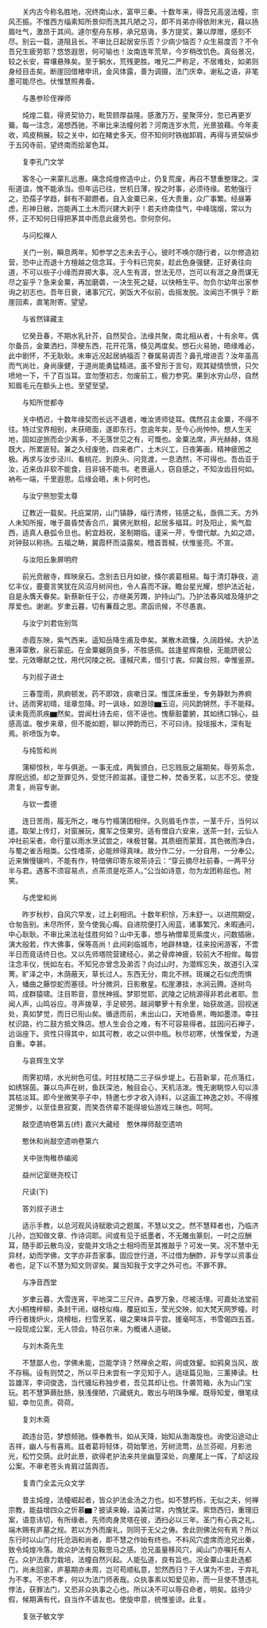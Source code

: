 <!-- { "loadSidebar": true } -->
　　关内古今称名胜地，况终南山水，富甲三秦。十数年来，得吾兄高竖法幢，宗风丕振。不惟西方缁素知所景仰而洗其凡陋之习，即不肖弟亦得依附末光，藉以扬眉吐气，激昂于其间。遽尔壑舟东移，承兄慈诲，多方提奖，兼以厚赠，感刻不尽。别云一载，道阻且长。不审比日起居安乐否？少病少恼否？众生易度否？不令吾兄生疲劳耶？悠悠遐思，何可喻也！汝南连年荒旱，今岁稍改饥色。真俗景况，较之长安，霄壤悬殊矣。至于鲖水，荒残更胜。唯兄二严称足，不居难处，如弟则身经目击矣。断崖回借楮申讯，金风体露，善为调摄，法门庆幸。谢私之语，非笔墨可能尽也。伏惟慧照弗备。

　　与愚参珍侄禅师

　　炖煌二载，得贤契协力，毗贽顾厚益隆。感激万万，星聚萍分，忽已再更岁籥。每一注念，渴想西驰，不审比来法幢何若？河南连岁水荒，光景狼藉。今年麦收，鸡皮稍展。较之关中，如在睹史多天。但不知何时铁枷卸肩，再得与贤契纵步于五冈寺前，望终南而拾翠色耳。

　　复李孔门文学

　　客冬心一来蒙扎远惠。痛念炖煌修造中止，仍复荒废，再召不慧重整理之。深衔道谊，愧不能承当。但年运已往，世机日薄，揆之时事，必须待缘。若勉强行之，恐孺子学趋，鲜有不颠躜者。自入金粟已来，任大责重，众广事繁。经昼筹虑，形神日敝，岂能再工土木而兴建大刹乎！若夫终南佳气，中峰瑞烟，常以为怀，正不知何日得把茅其中而息此疲劳也。奈何奈何。

　　与问松禅人

　　关门一别，瞬息两年。知参学之志未去于心。彼时不唤尔随行者，以尔修造初营，恐中止而退十方檀越之信念耳。于今料已完矣，趁此色身强健，正好勇往向道，不可以些子小缘而弃掷大事。况人生有涯，世法无尽，岂可以有涯之身而谋无尽之妄乎？急来金粟，再加磨砻，一决生死之疑，以快畅生平。勿负尔幼年出家参询之初志也。吾年日衰，诸事冗冗，粥饭大不似前，齿摇发脱。汝闻岂不惧乎？断崖回素，直笔附寄。望望。

　　与省然铎藏主

　　忆癸丑春，不期水乳针芥，自然契合。法缘共聚，南北相从者，十有余年。偶尔备员，金粟洒扫，萍梗东西，花开花落，倏见两度矣。想石火易驰，晤缘难必，此中剧怀，不无耿耿。未审近况起居纳福否？眷属易调否？鼻孔增进否？汝年虽高而气尚壮，身尚康健，于道尚能勇猛精进。虽不曾形于言句，观其疑情愤愤，只欠喷地一下，千了百当耳。宜勿堕初志，勿废前工，极力参究。果到水穷山尽，自然知眉毛元在额头上也。至望至望。

　　与知所觉都寺

　　关中栖迟，十数年缘契而长远不退者，唯汝贤师徒耳。偶然召主金粟，不得不往。特过宝界相别，未获晤面，遂即东行。忽逾年矣，至今心尚忡忡。想人生天地，固如逆旅而会少离多，不无落世见之有，可慨也。金粟法席，声光赫赫，体局既大，所累匪轻。兼之久经废弛，四来者广，土木兴工，日夜筹画，精神疲困之极。再求与汝步泾川、看桃花、到原头、问竞渡，一息洒然，不可得也。吾齿亚于汝，近来齿非软不能食，目非镜不能书。老景逼人，窃自感之，不知汝齿目何如。衲布一端，千里遐思。后缘会晤，未卜何时也。

　　与汝宁熊恕雯太尊

　　辽教近一载矣。托庇棠阴，山门镇静，缁行清修，铭感之私，亟佩二天。方外人未知所报，唯于晨昏焚香合爪，冀佛光默相，起居多福耳。时及阳止，紫气盈西，适真人悬弧令旦也。躬宜趋祝，圣制期临。谨采一芹，专僧代献。九如之颂，对钟鼓以称扬。五福之畴，冀霞杯而溢露矣。稽首晋椷，伏惟鉴亮。不宣。

　　与汝阳丘象屏明府

　　前光贲敝寺，辉映泉石。念别去日月如驶，倏尔裘葛相易。每于清灯静夜，追忆丰仪，亹亹言笑犹在风沼月树间也，令人喜而不寐。瞻台星光耀，想护法近祉，自是永膺夭眷矣。新蔡新任于公，亦继美芳躅，护持山门。乃护法春风嘘及隆护之厚爱也。谢谢。岁聿云暮，切有蒹葭之思。肃函讯候，不尽愚衷。

　　与汝宁刘君佐别驾

　　赤霞东映，紫气西来。遥知岳降生甫及申矣。某散木疏慵，久阔趋候。大护法惠泽覃敷，泉石蒙庇。在金粟樾荫良多，不胜感佩。兹逢星辉南极，无能跻彼公堂。元效曝献之忱，用代冈陵之祝。谨椷尺素，借引寸衷。仰冀台照，幸惟鉴原。

　　与刘叔子进士

　　三春霪雨，夙痾顿发。药不即效，痰嗽日深。惟匡床垂坐，专务静默为养痾计。适雨霁初晴，瑶章忽降。时一讽咏，如游琼▆玉沼，问风韵锵然，手不能释。读未竟而夙疾▆然矣。尝闻杜诗去疟，信不诬也。愧藜脏藿腑，其如绣口锦心，益感高谊。敬步来章，但不能如题，聊以押韵而已，不可曰诗。投瑶报木，深有耻焉。祈喷饭为幸。

　　与纯哲和尚

　　蒲柳惊秋，年与俱逝。一事无成，两鬓颁白，已忘贱辰之届期矣。辱劳系念，厚贶远颁。却之至罪见外，受觉汗颜滋甚。谨登二种，焚香烹茗，以志不忘。使旋肃复，尚容专谢。

　　与钦一耆德

　　连日苦雨，履无所之，唯与竹榻蒲团相伴。久则眉毛作祟，一茎千斤，当何以遣。取架上传灯，对窗展玩，魔军之伎果穷。适有僧自六安来，送茶一封，云仙人冲社前采者。命行童以雨水烹试尝之，味极甘馨。其质细而蒙茸，其色微而净白，与蜀之雀舌相类。公性嗜茶，必能辨得真味。故分作二分，一分自用，一分奉公。近来懒慢辍吟，不能有作，特借佛印寄东坡茶诗云：“穿云摘尽社前春，一两平分半与君。遇客不须容易点，点茶须是吃茶人。”公当如诗意，勿为龙团称屈也。附笑。

　　与虎堂和尚

　　昨岁秋杪，自风穴早发，过上刹相讯。十数年积悰，万未舒一。以进院期促，仓匆告别。未尽所怀，至今使我心痗。自进院便打入闹蓝，诸事繁冗，未暇通问，中心耿耿。不审比来法祉佳胜何如？山中无事，想与衲僧辈觅紫度火，问数插锹，演大般若，作大佛事，保等高尚！此间刹临城市，地辟林塘，往来投闲游客，不啻半日而竟话终日也。又以先师塔院营建经心，弟之骨瘁神疲，较前大不相侔。每尝注念丰仪，恍如左右。不知兄亦曾念及弟否？向过山时，为潜辉忘失，故道引入深菁。旷泽之中，木荫蔽天，草长过人。东西无分，南北不辨。斑斓之石似虎而惧入，蟠曲之藤惊蛇而塞径。叶分微洞，日影散星。松崖瀑挂，水涧云腾。逐树鸟鸣，成群猿啸。注目聆音，意恍神摇。梦耶觉耶，武陵之记桃源得非若此者耶。忽闻人声，山鸣谷应。寻声拨草，手足顿劳。越涧攀萝十有余里，始获故道。回视迷处，真如梦觉，而日已衔山矣。循途而前，未出山口，天地昏黑，晦如墨漆。幸拄杖识路，约二鼓方抵文殊店。想人生会合之难，有不可容易得者。兹因问石禅子，远诣座下。资性只得其中，如其可教，收之以供中瓶。秋尽初寒，伏惟保爱，为道自重。幸甚。

　　与哀辉生文学

　　雨霁初晴，水光树色可佳。时拄杖随二三子纵步堤上。石苔新翠，花点落红，如绣锦茵。兼以鸟声在树，鱼跃深池，触目会心，天机活泼。愧无谢眺惊人句以涤其枯淡耳。即今坐微笑亭子中，特邀七步才收入诗料，以这画工神逸之妙。不得推泥懒步，以至佳景寂寞，而笑吾侪辈不能得坡仙游戏三昧也。呵呵。

　　敲空遗响卷第五(终)
嘉兴大藏经　憨休禅师敲空遗响


　　憨休和尚敲空遗响卷第六

　　关中张恂稚恭编阅

　　益州记室继尧校订

　　尺读(下)

　　答刘叔子进士

　　适示手教，以总河观风诗赋歌词之题属，不慧以文之。然不慧释者也，乃临济儿孙，岂知做文章、作诗词耶。间或有见于纸墨者，不无雕虫篆刻，一时之应酬耳，随手即云散鸟没，安能并文场之士相埒而至其推敲乎？可发一笑。况不慧中无异材，幼而学佛，文字亦非吾家事。固应世行道，不过借为酬酢，非专学以资事业者也，足下以不慧为知文则谬矣。冀当知我于文字之外可也。不罪不罪。

　　与净音西堂

　　岁聿云暮，大雪连宵，平地深二三尺许。森罗万象，尽被活埋。可嘉处法堂前大小桐槐梓柳，条封干闭，缀枝似梅，覆庭如玉，莹光交映，如大梵天网罗幢。时呼行者拨炉火，烧榾柮，扫雪烹茗，啜之果味异平尝。援毫呵冻，书雪偈四五首。一段现成公案，无人领会。特召尔来，为概诸人道破。

　　与刘木斋先生

　　不慧鄙人也，学佛未能，岂能学诗？然禅余之暇，间或效颦。如鸦臭当风，故不存稿。设有则焚之，所以平日未尝有一字见知于人。适瑶篇见贻，三薰捧读。杜旨雄浑，李词俊逸，当代骚坛称独步者，吾见其却让也。什袭笥箱，永为山门宝玩。若不慧笋蕨肚肠，肤浅俚陋，穴藏蜣丸，敢出与明珠争耀。既辱知爱，僭笔续貂，幸勿见责。荷荷。

　　复刘木斋

　　疏违台范，梦想频驰。倏奉教书，如从天降，始知从渤海旋也。询使沿途动止吉祥，幽人与有喜焉。兹者葛将轻体，荷始擎池，芳树流莺，丛兰芬砌，月影池光，松竹交荫。此时此景，欲得老护法来共坐幽篁深处，向麈尾上一挥，了却这段公案。不审老苍头肯肩过篮舆否。

　　复青门全孟元众文学

　　昔主炖煌，法幢崛起者，皆众护法金汤之力也。如不慧朽栎，无似之夫，何禅宗教，能益增四众之忻慕▆？披读来翰，溢美过常，内愧犹深。索筇西归，重理旧案，语意讳切，有所缘者。先师肉身灵塔在彼，洒扫必以三年。圣门有心丧之礼，端木赐有庐墓之规。若以方外而废礼，则同于无父之俦。舍此则佛法何有焉？所以东行时以山门付托沧涵和尚者，即不慧之作始有终也。不料风穴虚席而沧兄出秦，致令炖煌冷落。故众护法有见鞍思马之感。沧兄虽量移风穴，闻山门亦嘱托有人在。众护法鼎力栽培，法幢自然兴起。人能弘道，良有旨也。况金粟山主赴选都门，尚未回家，庐墓期亦未周，岂可苟顺私意，恝然西归？于人谋为不忠，于弃礼为不孝。不忠不孝，何以为法门师表哉。众执事素以知爱见称，而一旦使不慧违礼悖法，获罪法门，又恐非众执事之心也。所以决不可以辱召命者，明矣。兹待少假，候期满有代，自当作不请友也。使旋申意，统惟鉴谅。此复。

　　复张子敏文学

